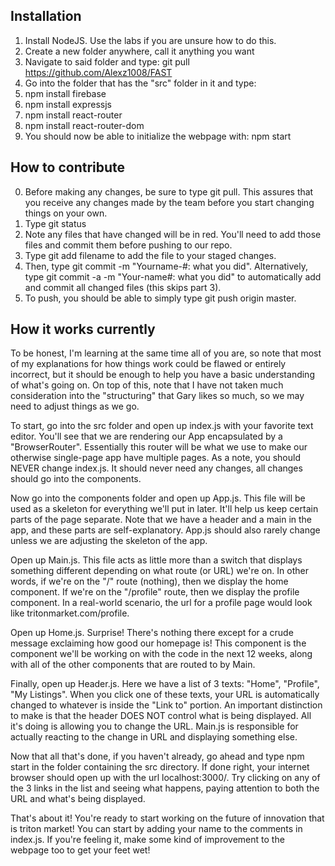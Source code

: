## Installation

1. Install NodeJS. Use the labs if you are unsure how to do this.
1. Create a new folder anywhere, call it anything you want
2. Navigate to said folder and type: git pull https://github.com/Alexz1008/FAST
3. Go into the folder that has the "src" folder in it and type:
4. npm install firebase
5. npm install expressjs
6. npm install react-router
7. npm install react-router-dom
8. You should now be able to initialize the webpage with: npm start

## How to contribute
0. Before making any changes, be sure to type git pull. This assures that you receive any changes made by the team before you start changing things on your own.
1. Type git status
2. Note any files that have changed will be in red. You'll need to add those files and commit them before pushing to our repo.
3. Type git add filename to add the file to your staged changes.
4. Then, type git commit -m "Yourname-#: what you did".
Alternatively, type git commit -a -m "Your-name#: what you did" to automatically add and commit all changed files (this skips part 3).
5. To push, you should be able to simply type git push origin master.

## How it works currently
To be honest, I'm learning at the same time all of you are, so note that most of my explanations for how things work could be flawed or entirely incorrect, but it should be enough to help you have a basic understanding of what's going on. On top of this, note that I have not taken much consideration into the "structuring" that Gary likes so much, so we may need to adjust things as we go.

To start, go into the src folder and open up index.js with your favorite text editor. You'll see that we are rendering our App encapsulated by a "BrowserRouter". Essentially this router will be what we use to make our otherwise single-page app have multiple pages. As a note, you should NEVER change index.js. It should never need any changes, all changes should go into the components.

Now go into the components folder and open up App.js. This file will be used as a skeleton for everything we'll put in later. It'll help us keep certain parts of the page separate. Note that we have a header and a main in the app, and these parts are self-explanatory. App.js should also rarely change unless we are adjusting the skeleton of the app.

Open up Main.js. This file acts as little more than a switch that displays something different depending on what route (or URL) we're on. In other words, if we're on the "/" route (nothing), then we display the home component. If we're on the "/profile" route, then we display the profile component. In a real-world scenario, the url for a profile page would look like tritonmarket.com/profile.

Open up Home.js. Surprise! There's nothing there except for a crude message exclaiming how good our homepage is! This component is the component we'll be working on with the code in the next 12 weeks, along with all of the other components that are routed to by Main.

Finally, open up Header.js. Here we have a list of 3 texts: "Home", "Profile", "My Listings". When you click one of these texts, your URL is automatically changed to whatever is inside the "Link to" portion. An important distinction to make is that the header DOES NOT control what is being displayed. All it's doing is allowing you to change the URL. Main.js is responsible for actually reacting to the change in URL and displaying something else.

Now that all that's done, if you haven't already, go ahead and type npm start in the folder containing the src directory. If done right, your internet browser should open up with the url localhost:3000/. Try clicking on any of the 3 links in the list and seeing what happens, paying attention to both the URL and what's being displayed.

That's about it! You're ready to start working on the future of innovation that is triton market! You can start by adding your name to the comments in index.js. If you're feeling it, make some kind of improvement to the webpage too to get your feet wet!
